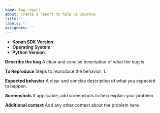 ```yaml
---
name: Bug report
about: Create a report to help us improve
title: ''
labels: ''
assignees: ''
---
```


- **Konan SDK Version**:
- **Operating System**:
- **Python Version**:

**Describe the bug**
A clear and concise description of what the bug is.

**To Reproduce**
Steps to reproduce the behavior:
1.

**Expected behavior**
A clear and concise description of what you expected to happen.

**Screenshots**
If applicable, add screenshots to help explain your problem.

**Additional context**
Add any other context about the problem here.
